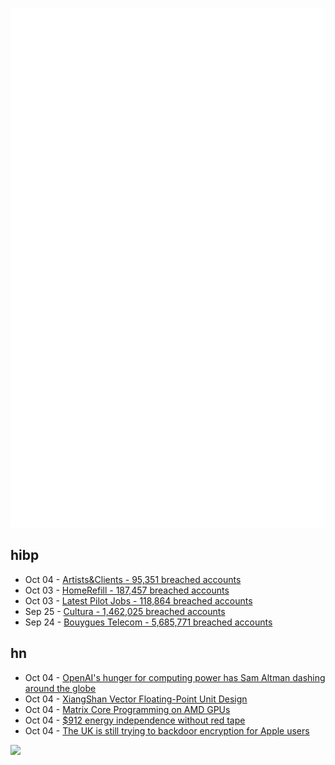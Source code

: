 ![Metrics](https://raw.githubusercontent.com/phixion/phixion/master/metrics.svg)

## hibp

<!--
for https://github.com/phixion/phixion/blob/main/.github/workflows/feeds.yml
-->
<!--START_SECTION:haveibeenpwnd-->
- Oct 04 - [Artists&Clients - 95,351 breached accounts](https://haveibeenpwned.com/Breach/ArtistsNClients)
- Oct 03 - [HomeRefill - 187,457 breached accounts](https://haveibeenpwned.com/Breach/HomeRefill)
- Oct 03 - [Latest Pilot Jobs - 118,864 breached accounts](https://haveibeenpwned.com/Breach/LatestPilotJobs)
- Sep 25 - [Cultura - 1,462,025 breached accounts](https://haveibeenpwned.com/Breach/Cultura)
- Sep 24 - [Bouygues Telecom - 5,685,771 breached accounts](https://haveibeenpwned.com/Breach/BouyguesTelecom)
<!--END_SECTION:haveibeenpwnd-->

## hn

<!--
for https://github.com/phixion/phixion/blob/main/.github/workflows/feeds.yml
-->
<!--START_SECTION:hn-->
- Oct 04 - [OpenAI's hunger for computing power has Sam Altman dashing around the globe](https://www.wsj.com/tech/ai/openai-sam-altman-asia-middle-east-7b660809)
- Oct 04 - [XiangShan Vector Floating-Point Unit Design](https://docs.xiangshan.cc/projects/design/en/latest/backend/VFPU/)
- Oct 04 - [Matrix Core Programming on AMD GPUs](https://salykova.github.io/matrix-cores-cdna)
- Oct 04 - [$912 energy independence without red tape](https://sunboxlabs.com/)
- Oct 04 - [The UK is still trying to backdoor encryption for Apple users](https://www.eff.org/deeplinks/2025/10/uk-still-trying-backdoor-encryption-apple-users)
<!--END_SECTION:hn-->

<!--
for https://yhype.me
-->
![](https://hit.yhype.me/github/profile?user_id=13013670)
